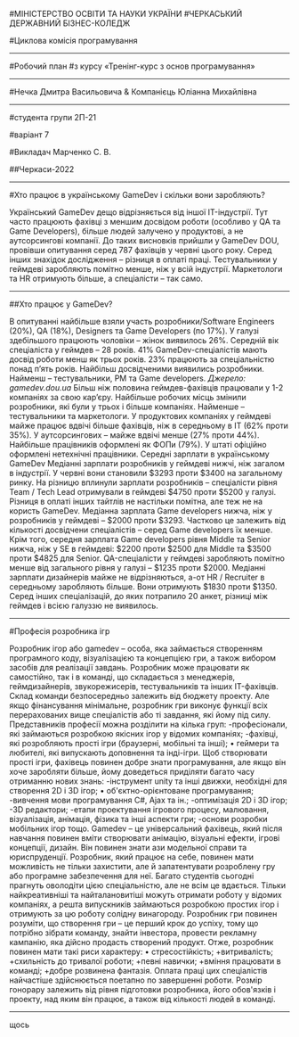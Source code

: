 #МІНІСТЕРСТВО ОСВІТИ ТА НАУКИ УКРАЇНИ
#ЧЕРКАСЬКИЙ ДЕРЖАВНИЙ БІЗНЕС-КОЛЕДЖ

#Циклова комісія програмування
____



#Робочий план
#з курсу «Тренінг-курс з основ програмування»
____

#Нечка Дмитра Васильовича & Компанієць Юліанна Михайлівна
____

#студента групи 2П-21

#варіант 7
		
#Викладач   Марченко С. В.


##Черкаси-2022
____
 
#Хто працює в українському GameDev і скільки вони заробляють?

Український GameDev дещо відрізняється від іншої IT-індустрії. Тут часто працюють фахівці з меншим досвідом роботи (особливо у QA та Game Developers), більше людей залучено у продуктові, а не аутсорсингові компанії. До таких висновків прийшли у GameDev DOU, провівши опитування серед 787 фахівців у червні цього року. 
Серед інших знахідок дослідження – різниця в оплаті праці. Тестувальники у геймдеві заробляють помітно менше, ніж у всій індустрії. Маркетологи та HR отримують більше, а спеціалісти – так само. 
____
##Хто працює у GameDev?

В опитуванні найбільше взяли участь розробники/Software Engineers (20%), QA (18%), Designers та Game Developers (по 17%). У галузі здебільшого працюють чоловіки – жінок виявилось 26%. Середній вік спеціаліста у геймдев – 28 років. 
41% GameDev-спеціалістів мають досвід роботи менш як трьох років. 23% працюють за спеціальністю понад п’ять років. Найбільш досвідченими виявились розробники. Найменш – тестувальники, РМ та Game developers. 
*Джерело: gamedev.dou.ua*
Більш ніж половина геймдев-фахівців працювали у 1-2 компаніях за свою кар’єру. Найбільше робочих місць змінили розробники, які були у трьох і більше компаніях. Найменше – тестувальники та маркетологи. 
У продуктових компаніях у геймдеві майже працює вдвічі більше фахівців, ніж в середньому в ІТ (62% проти 35%). У аутсорсингових – майже вдвічі менше (27% проти 44%). Найбільше працівників оформлені як ФОПи (79%). У штаті офіційно оформлені нетехнічні працівники. 
Середні зарплати в українському GameDev
Медіанні зарплати розробників у геймдеві нижчі, ніж загалом в індустрії. У червні вони становили $3293 проти $3400 на загальному ринку. На різницю вплинули зарплати розробників – спеціалісти рівня Team / Tech Lead отримували в геймдеві $4750 проти $5200 у галузі. Різниця в оплаті інших тайтлів не настільки помітна, але теж не на користь GameDev.
Медіанна зарплата Game developers нижча, ніж у розробників у геймдеві – $2000 проти $3293. Частково це залежить від кількості досвідчени спеціалістів – серед Game developers їх менше. Крім того, середня зарплата Game developers рівня Middle та Senior нижча, ніж у SE в геймдеві: $2200 проти $2500 для Middle та $3500 проти $4825 для Senior.
QA-спеціалісти у геймдеві заробляють помітно менше від загального рівня у галузі – $1235 проти $2000. Медіанні зарплати дизайнерів майже не відрізняються, а-от HR / Recruiter в середньому заробляють більше. Вони отримують $1830 проти $1350. Серед інших спеціалізацій, до яких потрапило 20 анкет, різниці між геймдев і всією галуззю не виявилось.
____
#Професiя розробника iгр

Розробник ігор або gamedev – особа, яка займається створенням програмного коду, візуалізацією та концепцією гри, а також вибором засобів для реалізації завдань. Розробник може працювати як самостійно, так і в команді, що складається з менеджерів, геймдизайнерів, звукорежисерів, тестувальників та інших IT-фахівців. Склад команди безпосередньо залежить від бюджету проекту. Але якщо фінансування мінімальне, розробник гри виконує функції всіх перерахованих вище спеціалістів або ті завдання, які йому під силу. Представників професії можна розділити на кілька груп:
-професіонали, які займаються розробкою якісних ігор у відомих компаніях;
-фахівці, які розробляють прості ігри (браузерні, мобільні та інші); • геймери та любителі, які випускають доповнення та інді-ігри. Щоб створювати прості ігри, фахівець повинен добре знати програмування, але якщо він хоче заробляти більше, йому доведеться приділяти багато часу отриманню нових знань:
-інструмент unity та інші движки, необхідні для створення 2D і 3D ігор; • об'єктно-орієнтоване програмування;
-вивчення мови програмування C#, Ajax та ін.;
-оптимізація 2D і 3D ігор;
-3D редактори;
-етапи проектування ігрового процесу, малювання, візуалізація, анімація, фізика та інші аспекти гри;
-основи розробки мобільних ігор тощо.
Gamedev – це універсальний фахівець, який після навчання повинен вміти створювати анімацію, візуальні ефекти, ігрові концепції, дизайн. Він повинен знати ази модельної справи та юриспруденції. Розробник, який працює на себе, повинен мати можливість не тільки захистити, але й запатентувати розроблену гру або програмне забезпечення для неї. Багато студентів сьогодні прагнуть оволодіти цією спеціальністю, але не всім це вдається. Тільки найкреативніші та найталановитіші можуть отримати роботу у відомих компаніях, а решта випускників займаються розробкою простих ігор і отримують за цю роботу солідну винагороду. Розробник гри повинен розуміти, що створення гри – це перший крок до успіху, тому що потрібно зібрати команду, знайти інвестора, провести рекламну кампанію, яка дійсно продасть створений продукт. Отже, розробник повинен мати такі риси характеру: • стресостійкість;
+витривалість;
+схильність до тривалої роботи;
+певні навички;
+вміння працювати в команді;
+добре розвинена фантазія.
Оплата праці цих спеціалістів найчастіше здійснюється поетапно по завершенні роботи. Розмір гонорару залежить від рівня підготовки розробника, його обов'язків і проекту, над яким він працює, а також від кількості людей в команді.
____

щось